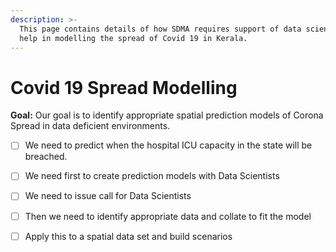 ```yaml
---
description: >-
  This page contains details of how SDMA requires support of data scientists to
  help in modelling the spread of Covid 19 in Kerala.
---
```


# Covid 19 Spread Modelling

**Goal:** Our goal is to identify appropriate spatial prediction models of Corona Spread in data deficient environments.  
  


* [ ] We need to predict when the hospital ICU capacity in the state will be breached.
* [ ] We need first to create prediction models with Data Scientists
* [ ] We need to issue call for Data Scientists
* [ ] Then we need to identify appropriate data and collate to fit the model
* [ ] Apply this to a spatial data set and build scenarios





